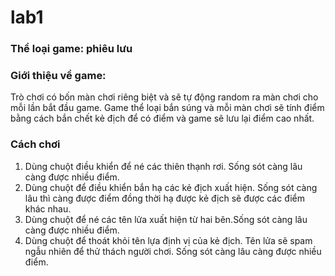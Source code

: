 # lab1

### Thể loại game: phiêu lưu

### Giới thiệu về game:
Trò chơi có bốn màn chơi riêng biệt và sẽ tự động random ra màn chơi cho mỗi lần bắt đầu game. Game thể loại bắn súng và mỗi màn chơi sẽ tính điểm bằng cách bắn chết kẻ địch để có điểm và game sẽ lưu lại điểm cao nhất.

### Cách chơi
1. Dùng chuột điều khiển để né các thiên thạnh rơi. Sống sót càng lâu càng được nhiều điểm.
2. Dùng chuột để điều khiển bắn hạ các kẻ địch xuất hiện. Sống sót càng lâu thì càng được điểm đồng thời hạ được kẻ địch sẽ được các điểm khác nhau.
3. Dùng chuột để né các tên lửa xuất hiện từ hai bên.Sống sót càng lâu càng được nhiều điểm.
4. Dùng chuột để thoát khỏi tên lựa định vị của kẻ địch. Tên lửa sẽ spam ngẫu nhiên để thử thách người chơi. Sống sót càng lâu càng được nhiều điểm.
